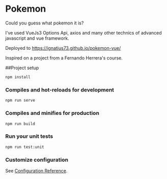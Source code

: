 # Pokemon

Could you guess what pokemon it is?

I've used VueJs3 Options Api, axios and many other technics of advanced javascript and vue framework.

Deployed to https://ignatius73.github.io/pokemon-vue/

Inspired on a project from a Fernando Herrera's course.

##Project setup
```
npm install
```

### Compiles and hot-reloads for development
```
npm run serve
```

### Compiles and minifies for production
```
npm run build
```

### Run your unit tests
```
npm run test:unit
```

### Customize configuration
See [Configuration Reference](https://cli.vuejs.org/config/).
